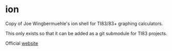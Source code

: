 # ion
Copy of Joe Wingbermuehle's ion shell for TI83/83+ graphing calculators.

This only exists so that it can be added as a git submodule for TI83 projects.

Official [website](https://joewing.net/projects/ti83/ion/)

